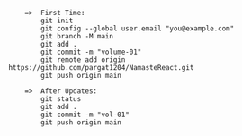         =>  First Time:
            git init
            git config --global user.email "you@example.com"
            git branch -M main
            git add .
            git commit -m "volume-01"
            git remote add origin https://github.com/pargat1204/NamasteReact.git
            git push origin main

        =>  After Updates:
            git status
            git add .
            git commit -m "vol-01"
            git push origin main